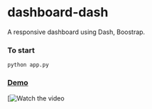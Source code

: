 # dashboard-dash
A responsive dashboard using Dash, Boostrap.

### To start
```
python app.py
```
### [Demo](https://youtu.be/iv2nhQ6A0KI)

[![Watch the video](https://j.gifs.com/71gN9B.gif)
